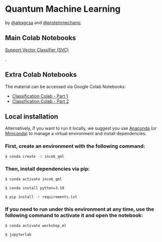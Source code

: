 # Quantum Machine Learning

by [@alexgcsa](https://twitter.com/alexgcsa) and [@proteinmechanic](https://twitter.com/proteinmechanic)


## Main Colab Notebooks

[Support Vector Classifier (SVC)](https://colab.research.google.com/github/alexgcsa/incob2023/blob/master/UnderstandingSVC.ipynb)





.

## Extra Colab Notebooks

The material can be accessed via Google Colab Notebooks:
- [Classification Colab - Part 1](https://colab.research.google.com/github/alexgcsa/incob2023/blob/master/mlw_extra_p1.ipynb)
- [Classification Colab - Part 2](https://colab.research.google.com/github/alexgcsa/incob2023/blob/master/mlw_extra_p2.ipynb)


## Local installation

Alternatively, if you want to run it locally, we suggest you use [Anaconda](https://docs.anaconda.com/free/anaconda/install/) (or [Miniconda](https://docs.conda.io/en/latest/miniconda.html)) to manage a virtual environment and install dependencies.


### First, create an environment with the following command:

```bash
$ conda create -n incob_qml
```

### Then, install dependencies via pip:


```bash
$ conda activate incob_qml

$ conda install python=3.10

$ pip install -r requirements.txt
```

### If you need to run under this environment at any time, use the following command to activate it and open the notebook:

```bash
$ conda activate workshop_ml

$ jupyterlab
```


